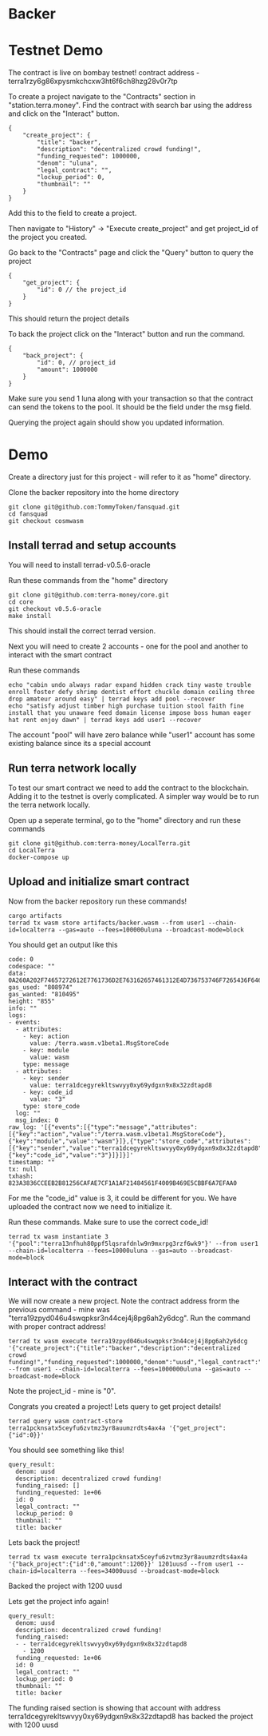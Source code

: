 # Backer

# Testnet Demo

The contract is live on bombay testnet! contract address - terra1rzy6g86xpysmkchcxw3ht6f6ch8hzg28v0r7tp

To create a project navigate to the "Contracts" section in "station.terra.money". 
Find the contract with search bar using the address and click on the "Interact" button.
```
{
	"create_project": {
		"title": "backer",
		"description": "decentralized crowd funding!",
		"funding_requested": 1000000,
		"denom": "uluna",
		"legal_contract": "",
		"lockup_period": 0,
		"thumbnail": ""
	}
}
```
Add this to the field to create a project.

Then navigate to "History" -> "Execute create_project" and get project_id of the project you created.

Go back to the "Contracts" page and click the "Query" button to query the project
```
{
	"get_project": {
		"id": 0 // the project_id
	}
}
```
This should return the project details

To back the project click on the "Interact" button and run the command.
```
{
	"back_project": {
		"id": 0, // project_id
		"amount": 1000000
	}
}
```
Make sure you send 1 luna along with your transaction so that the contract can send the tokens to the pool. It should be the field under the msg field.

Querying the project again should show you updated information.

# Demo

Create a directory just for this project - will refer to it as "home" directory.

Clone the backer repository into the home directory
```
git clone git@github.com:TommyToken/fansquad.git
cd fansquad
git checkout cosmwasm
```

## Install terrad and setup accounts
You will need to install terrad-v0.5.6-oracle

Run these commands from the "home" directory
```
git clone git@github.com:terra-money/core.git
cd core
git checkout v0.5.6-oracle
make install
```
This should install the correct terrad version.

Next you will need to create 2 accounts - one for the pool and another to interact with the smart contract

Run these commands
```
echo "cabin undo always radar expand hidden crack tiny waste trouble enroll foster defy shrimp dentist effort chuckle domain ceiling three drop amateur around easy" | terrad keys add pool --recover
echo "satisfy adjust timber high purchase tuition stool faith fine install that you unaware feed domain license impose boss human eager hat rent enjoy dawn" | terrad keys add user1 --recover
```

The account "pool" will have zero balance while "user1" account has some existing balance since its a special account

## Run terra network locally
To test our smart contract we need to add the contract to the blockchain. Adding it to the testnet is overly complicated. A simpler way would be to run the terra network locally.

Open up a seperate terminal, go to the "home" directory and run these commands
```
git clone git@github.com:terra-money/LocalTerra.git
cd LocalTerra
docker-compose up
```

## Upload and initialize smart contract

Now from the backer repository run these commands!
```
cargo artifacts
terrad tx wasm store artifacts/backer.wasm --from user1 --chain-id=localterra --gas=auto --fees=100000uluna --broadcast-mode=block
```
You should get an output like this
```
code: 0
codespace: ""
data: 0A260A202F74657272612E7761736D2E763162657461312E4D736753746F7265436F646512020803
gas_used: "808974"
gas_wanted: "810495"
height: "855"
info: ""
logs:
- events:
  - attributes:
    - key: action
      value: /terra.wasm.v1beta1.MsgStoreCode
    - key: module
      value: wasm
    type: message
  - attributes:
    - key: sender
      value: terra1dcegyrekltswvyy0xy69ydgxn9x8x32zdtapd8
    - key: code_id
      value: "3"
    type: store_code
  log: ""
  msg_index: 0
raw_log: '[{"events":[{"type":"message","attributes":[{"key":"action","value":"/terra.wasm.v1beta1.MsgStoreCode"},{"key":"module","value":"wasm"}]},{"type":"store_code","attributes":[{"key":"sender","value":"terra1dcegyrekltswvyy0xy69ydgxn9x8x32zdtapd8"},{"key":"code_id","value":"3"}]}]}]'
timestamp: ""
tx: null
txhash: 823A3836CCEEB2B81256CAFAE7CF1A1AF21484561F4009B469E5CBBF6A7EFAA0
```

For me the "code_id" value is 3, it could be different for you.
We have uploaded the contract now we need to initialize it.

Run these commands. Make sure to use the correct code_id!
```
terrad tx wasm instantiate 3 '{"pool":"terra13nfhuh80ppf5lqsrafdnlw9n9mxrpg3rzf6wk9"}' --from user1 --chain-id=localterra --fees=10000uluna --gas=auto --broadcast-mode=block
```

## Interact with the contract

We will now create a new project. Note the contract address frorm the previous command - mine was "terra19zpyd046u4swqpksr3n44cej4j8pg6ah2y6dcg".
Run the command with proper contract address!
```
terrad tx wasm execute terra19zpyd046u4swqpksr3n44cej4j8pg6ah2y6dcg '{"create_project":{"title":"backer","description":"decentralized crowd funding!","funding_requested":1000000,"denom":"uusd","legal_contract":"","lockup_period":0,"thumbnail":""}}' --from user1 --chain-id=localterra --fees=1000000uluna --gas=auto --broadcast-mode=block
```
Note the project_id - mine is "0".

Congrats you created a project! Lets query to get project details!

```
terrad query wasm contract-store terra1pcknsatx5ceyfu6zvtmz3yr8auumzrdts4ax4a '{"get_project":{"id":0}}'
```
You should see something like this!
```
query_result:
  denom: uusd
  description: decentralized crowd funding!
  funding_raised: []
  funding_requested: 1e+06
  id: 0
  legal_contract: ""
  lockup_period: 0
  thumbnail: ""
  title: backer
```

Lets back the project!

```
terrad tx wasm execute terra1pcknsatx5ceyfu6zvtmz3yr8auumzrdts4ax4a '{"back_project":{"id":0,"amount":1200}}' 1201uusd --from user1 --chain-id=localterra --fees=34000uusd --broadcast-mode=block
```
Backed the project with 1200 uusd

Lets get the project info again!
```
query_result:
  denom: uusd
  description: decentralized crowd funding!
  funding_raised:
  - - terra1dcegyrekltswvyy0xy69ydgxn9x8x32zdtapd8
    - 1200
  funding_requested: 1e+06
  id: 0
  legal_contract: ""
  lockup_period: 0
  thumbnail: ""
  title: backer
```

The funding raised section is showing that account with address terra1dcegyrekltswvyy0xy69ydgxn9x8x32zdtapd8 has backed the project with 1200 uusd